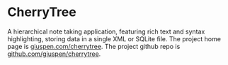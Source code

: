 # CherryTree
A hierarchical note taking application, featuring rich text and syntax highlighting, storing data in a single XML or SQLite file.
The project home page is [giuspen.com/cherrytree](https://www.giuspen.com/cherrytree).
The project github repo is [github.com/giuspen/cherrytree](https://github.com/giuspen/cherrytree).
